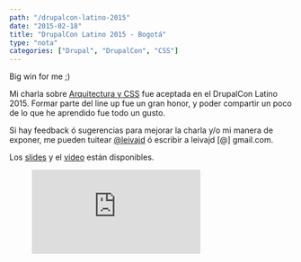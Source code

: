 ```yaml
---
path: "/drupalcon-latino-2015"
date: "2015-02-18"
title: "DrupalCon Latino 2015 - Bogotá"
type: "nota"
categories: ["Drupal", "DrupalCon", "CSS"]
---
```


Big win for me ;)

Mi charla sobre [Arquitectura y CSS](https://latinamerica2015.drupal.org/session/un-mejor-css-planeando-hoy-para-no-sufrir-en-el-futuro) fue aceptada en el DrupalCon Latino 2015. Formar parte del line up fue un gran honor, y poder compartir un poco de lo que he aprendido fue todo un gusto.

Si hay feedback &oacute; sugerencias para mejorar la charla y/o mi manera de exponer, me pueden tuitear [@leivajd](https://twitter.com/leivajd) &oacute; escribir a leivajd [@] gmail.com.

Los [slides](http://www.slideshare.net/leivajd/planeand) y el [video](https://youtu.be/VTCUnGmijDQ) est&aacute;n disponibles.

<figure class="video_container">
<iframe src="https://www.youtube.com/embed/VTCUnGmijDQ" frameborder="0" allow="accelerometer; autoplay; encrypted-media; gyroscope; picture-in-picture" allowfullscreen></iframe>
</figure>
